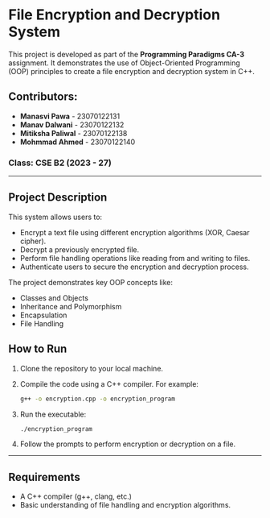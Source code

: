 # File Encryption and Decryption System

This project is developed as part of the **Programming Paradigms CA-3** assignment. It demonstrates the use of Object-Oriented Programming (OOP) principles to create a file encryption and decryption system in C++.

## Contributors:
- **Manasvi Pawa** - 23070122131
- **Manav Dalwani** - 23070122132
- **Mitiksha Paliwal** - 23070122138
- **Mohmmad Ahmed** - 23070122140

### Class: CSE B2 (2023 - 27)

---

## Project Description

This system allows users to:
- Encrypt a text file using different encryption algorithms (XOR, Caesar cipher).
- Decrypt a previously encrypted file.
- Perform file handling operations like reading from and writing to files.
- Authenticate users to secure the encryption and decryption process.

The project demonstrates key OOP concepts like:
- Classes and Objects
- Inheritance and Polymorphism
- Encapsulation
- File Handling

## How to Run

1. Clone the repository to your local machine.
2. Compile the code using a C++ compiler. For example:
    ```bash
    g++ -o encryption.cpp -o encryption_program
    ```
3. Run the executable:
    ```bash
    ./encryption_program
    ```

4. Follow the prompts to perform encryption or decryption on a file.

---

## Requirements

- A C++ compiler (g++, clang, etc.)
- Basic understanding of file handling and encryption algorithms.

